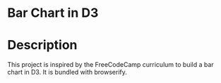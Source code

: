 # Bar Chart in D3

# Description
This project is inspired by the FreeCodeCamp curriculum to build a bar chart in D3. 
It is bundled with browserify.